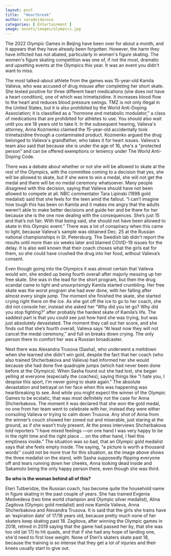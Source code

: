 ```yaml
---
layout: post
title:  "Heartbreak"
author: saradejdarova
categories: [ Entertainment ]
image: assets/images/olympics.jpg
---
```

The 2022 Olympic Games in Beijing have been over for about a month, and it appears that they have already been forgotten. However, the harm they have inflicted has not abated, particularly in women's figure skating. The women's figure skating competition was one of, if not the most, dramatic and upsetting events at the Olympics this year. It was an event you didn't want to miss.

The most talked-about athlete from the games was 15-year-old Kamila Valieva, who was accused of drug misuse after completing her short skate. She tested positive for three different heart medications (she does not have a heart condition), one of which was trimetazidine. It increases blood flow to the heart and reduces blood pressure swings. TMZ is not only illegal in the United States, but it is also prohibited by the World Anti-Doping Association; it is classified as a "hormone and metabolic modulator," a class of medications that are prohibited for athletes to use. You should also wait until you are 18 years old to take it. In the subsequent hearing, Valieva's attorney, Anna Kozmenko claimed the 15-year-old accidentally took trimetazidine through a contaminated product. Kozmenko argued the drug belonged to Valieva's grandfather, who takes it for heart issues. Valieva's team also said that because she is under the age of 16, she's a "protected person" and can be offered exemptions or leniency under The World Anti-Doping Code.

There was a debate about whether or not she will be allowed to skate at the rest of the Olympics, with the committee coming to a decision that yes, she will be allowed to skate, but if she were to win a medal, she will not get the medal and there will be no medal ceremony whatsoever. Many people disagreed with this decision, saying that Valieva should have not been allowed to compete at all. NBC commentator Tara Lipinski (1998 gold medalist) said that she feels for the teen amid the fallout. “I can’t imagine how tough this has been on Kamila and it makes me angry that the adults weren’t able to make better decisions and guide her and be there for her because she is the one now dealing with the consequences. She’s just 15 and that’s not fair. With that being said, she should not have been allowed to skate in this Olympic event.” There was a lot of conspiracy when this came to light, because Valieva's sample was obtained Dec. 25 at the Russian national championships in St. Petersburg. The Swedish lab didn't report the results until more than six weeks later and blamed COVID-19 issues for the delay. It is also well known that their coach choses what the girls eat for them, so she could have crushed the drug into her food, without Valieva’s consent.

Even though going into the Olympics it was almost certain that Valieva would win, she ended up being fourth overall after majorly messing up her free skate. She was in the lead for the short program, but then the drug scandal came to light and unsurprisingly Kamila started crumbling. Her free skate was the worst program she had ever done, with her falling after almost every single jump. The moment she finished the skate, she started crying right there on the ice. As she got off the ice to go to her coach, she did not console her, instead she asked her “Why did you let go? Why did you stop fighting?” after probably the hardest skate of Kamila’s life. The saddest part is that you could see just how hard she was trying, but was just absolutely devastated. The moment they call out her score, and she finds out that she’s fourth overall, Valieva says “At least now they will not cancel the medal ceremony,” and full on breaks down crying. The only person there to comfort her was a Russian broadcaster. 

Next there was Alexandra Trusova (Sasha), who underwent a meltdown when she learned she didn't win gold, despite the fact that her coach (who also trained Shcherbakova and Valieva) had informed her she would because she had done five quadruple jumps (which had never been done before at the Olympics). When Sasha found out she had lost, she began yelling at everyone (especially the coaches), saying things like "I hate you, I despise this sport, I'm never going to skate again." The absolute devastation and betrayal on her face when this was happening was heartbreaking to see. And while you might expect the winner of the Olympic Games to be ecstatic, that was most definitely not the case for Anna Shcherbakova. The moment it was declared that she won the gold medal, no one from her team went to celebrate with her, instead they were either consoling Valieva or trying to calm down Trusova. Any shot of Anna from the winner’s couch showed her zoned out and miserable, just staring at the ground, as if she wasn’t truly present. At the press interviews Shcherbakova told reporters "I have mixed feelings —on one hand I was very happy to be in the right time and the right place … on the other hand, I feel this emptiness inside.” The situation was so bad, that an Olympic gold medalist says that she feels empty inside. The saying, “a picture is worth a thousand words'' could not be more true for this situation, as the image above shows the three medalist on the stand, with Sasha supposedly flipping everyone off and tears running down her cheeks, Anna looking dead inside and Sakamoto being the only happy person there, even though she was third.

**So who is the woman behind all of this?**

Eteri Tutberidze, the Russian coach, has become quite the household name in figure skating in the past couple of years. She has trained Evgenia Medvedeva (two time world champion and Olympic silver medalist), Alina Zagitova (Olympic gold medalist) and now Kamila Valieva, Anna Shcherbakova and Alexandra Trusova. It is said that the girls she trains have an ‘expiration date’ of 17/18 years old, because pretty much none of her skaters keep skating past 18. Zagitova, after winning the Olympic games in 2018, retired in 2019 saying that the game had passed her by, that she was too old (at 17) to hit quads, and that if she had any hope of landing one, she'd need to first lose weight. None of Eteri’s skaters skate past 18, because the training is so intense that they get a lot of injuries and their knees usually start to give out. 

